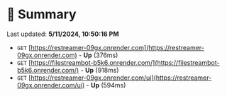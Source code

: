 # 📖 Summary
Last updated: **5/11/2024, 10:50:16 PM**

- `GET` [https://restreamer-09gx.onrender.com](https://restreamer-09gx.onrender.com) - **Up** (376ms)
- `GET` [https://filestreambot-b5k6.onrender.com/](https://filestreambot-b5k6.onrender.com/) - **Up** (918ms)
- `GET` [https://restreamer-09gx.onrender.com/ui](https://restreamer-09gx.onrender.com/ui) - **Up** (594ms)
